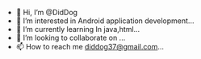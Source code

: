 - 👋 Hi, I’m @DidDog
- 👀 I’m interested in Android application development...
- 🌱 I’m currently learning In java,html...
- 💞️ I’m looking to collaborate on ...
- 📫 How to reach me diddog37@gmail.com...

<!---
DidDog is a ✨ special ✨ repository because its `README.md` (this file) appears on your GitHub profile.
You can click the Preview link to take a look at your changes.
--->

